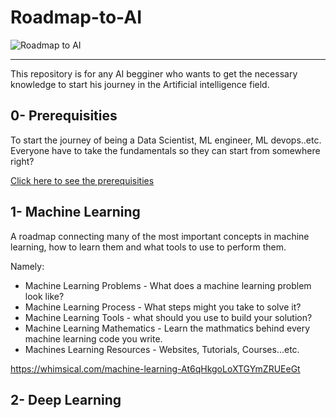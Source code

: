 # Roadmap-to-AI

![Roadmap to AI](https://user-images.githubusercontent.com/81964452/166590729-c3a6771c-7317-40e2-9c8c-49537468ff5e.png)

---

This repository is for any AI begginer who wants to get the necessary knowledge to start his journey in the Artificial intelligence field.


## 0- Prerequisities

To start the journey of being a Data Scientist, ML engineer, ML devops..etc.
Everyone have to take the fundamentals so they can start from somewhere right?

[Click here to see the prerequisities](https://github.com/Basel-anaya/Roadmap-to-AI/tree/main/Prerequisites)

## 1- Machine Learning

A roadmap connecting many of the most important concepts in machine learning, how to learn them and what tools to use to perform them.

Namely:

- Machine Learning Problems - What does a machine learning problem look like?
- Machine Learning Process - What steps might you take to solve it?
- Machine Learning Tools - what should you use to build your solution?
- Machine Learning Mathematics - Learn the mathmatics behind every machine learning code you write.
- Machines Learning Resources - Websites, Tutorials, Courses...etc.

https://whimsical.com/machine-learning-At6qHkgoLoXTGYmZRUEeGt

## 2- Deep Learning
